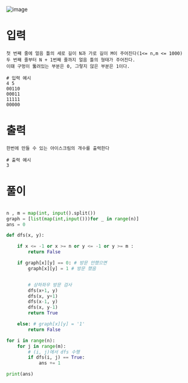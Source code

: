 ![image](https://user-images.githubusercontent.com/87055456/136016556-74b106d5-44d0-404d-bc19-14fff95e4a84.png)

# 입력

```
첫 번째 줄에 얼음 틀의 세로 길이 N과 가로 길이 M이 주어진다(1<= n,m <= 1000)
두 번째 줄부터 N + 1번째 줄까지 얼음 틀의 형태가 주어진다.
이떄 구멍이 뚫려있는 부분은 0, 그렇지 않은 부분은 1이다.

# 입력 예시
4 5
00110
00011
11111
00000
```

# 출력

```
한번에 만들 수 있는 아이스크림의 개수를 출력한다

# 출력 예시
3
```

# 풀이

``` python

n , m = map(int, input().split())
graph = [list(map(int,input()))for _ in range(n)]
ans = 0

def dfs(x, y):

    if x <= -1 or x >= n or y <= -1 or y >= m :
        return False

    if graph[x][y] == 0: # 방문 안했으면
        graph[x][y] = 1 # 방문 했음


        # 상하좌우 방문 검사
        dfs(x+1, y)
        dfs(x, y+1)
        dfs(x-1, y)
        dfs(x, y-1)
        return True

    else: # graph[x][y] = '1'
        return False

for i in range(n):
    for j in range(m):
        # (i, j)에서 dfs 수행
        if dfs(i, j) == True:
            ans += 1

print(ans)



```
